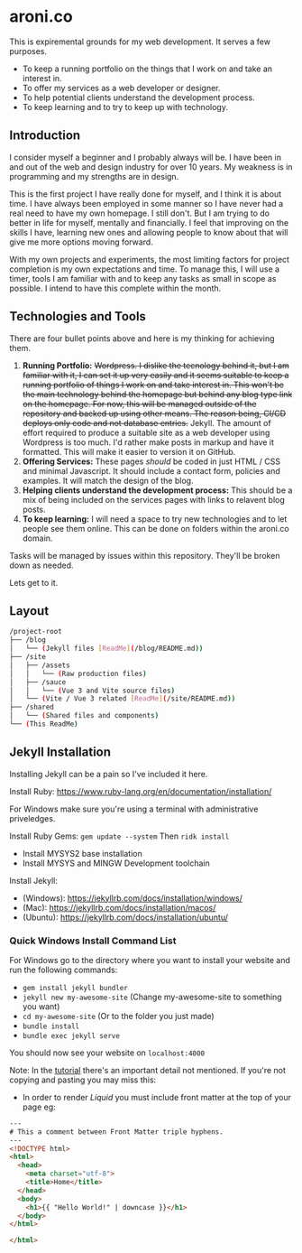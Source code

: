 # aroni.co

This is expiremental grounds for my web development. It serves a few purposes.

- To keep a running portfolio on the things that I work on and take an interest in.
- To offer my services as a web developer or designer.
- To help potential clients understand the development process.
- To keep learning and to try to keep up with technology.

## Introduction

I consider myself a beginner and I probably always will be. I have been in and out of the web and design industry for over 10 years. My weakness is in programming and my strengths are in design.

This is the first project I have really done for myself, and I think it is about time. I have always been employed in some manner so I have never had a real need to have my own homepage. I still don't. But I am trying to do better in life for myself, mentally and financially. I feel that improving on the skills I have, learning new ones and allowing people to know about that will give me more options moving forward.

With my own projects and experiments, the most limiting factors for project completion is my own expectations and time. To manage this, I will use a timer, tools I am familiar with and to keep any tasks as small in scope as possible. I intend to have this complete within the month.

## Technologies and Tools

There are four bullet points above and here is my thinking for achieving them.

1. **Running Portfolio:** ~~Wordpress. I dislike the tecnology behind it, but I am familiar with it, I can set it up very easily and it seems suitable to keep a running portfolio of things I work on and take interest in. This won't be the main technology behind the homepage but behind any blog type link on the homepage. For now, this will be managed outside of the repository and backed up using other means. The reason being, CI/CD deploys only code and not database entries.~~ Jekyll. The amount of effort required to produce a suitable site as a web developer using Wordpress is too much. I'd rather make posts in markup and have it formatted. This will make it easier to version it on GitHub.
2. **Offering Services:** These pages *should* be coded in just HTML / CSS and minimal Javascript. It should include a contact form, policies and examples. It will match the design of the blog.
3. **Helping clients understand the development process:** This should be a mix of being included on the services pages with links to relavent blog posts.
4. **To keep learning:** I will need a space to try new technologies and to let people see them online. This can be done on folders within the aroni.co domain.

Tasks will be managed by issues within this repository. They'll be broken down as needed.

Lets get to it.

## Layout

```bash
/project-root
├── /blog
│   └── (Jekyll files [ReadMe](/blog/README.md))
├── /site
│   ├── /assets
│   │   └── (Raw production files)
│   ├── /sauce
│   │   └── (Vue 3 and Vite source files)
│   └── (Vite / Vue 3 related [ReadMe](/site/README.md))
├── /shared
│   └── (Shared files and components)
└── (This ReadMe)
```

## Jekyll Installation

Installing Jekyll can be a pain so I've included it here.

Install Ruby: <https://www.ruby-lang.org/en/documentation/installation/>

For Windows make sure you're using a terminal with administrative priveledges.

Install Ruby Gems: `gem update --system`
Then `ridk install`

- Install MYSYS2 base installation
- Install MYSYS and MINGW Development toolchain

Install Jekyll:

- (Windows): <https://jekyllrb.com/docs/installation/windows/>
- (Mac): <https://jekyllrb.com/docs/installation/macos/>
- (Ubuntu): <https://jekyllrb.com/docs/installation/ubuntu/>

### Quick Windows Install Command List

For Windows go to the directory where you want to install your website and run the following commands:

- `gem install jekyll bundler`
- `jekyll new my-awesome-site` (Change my-awesome-site to something you want)
- `cd my-awesome-site` (Or to the folder you just made)
- `bundle install`
- `bundle exec jekyll serve`

You should now see your website on `localhost:4000`

Note: In the [tutorial](https://jekyllrb.com/docs/step-by-step/02-liquid/) there's an important detail not mentioned. If you're not copying and pasting you may miss this:

- In order to render *Liquid* you must include front matter at the top of your page eg:

``` html
---
# This a comment between Front Matter triple hyphens.
---
<!DOCTYPE html>
<html>
  <head>
    <meta charset="utf-8">
    <title>Home</title>
  </head>
  <body>
    <h1>{{ "Hello World!" | downcase }}</h1>
  </body>
</html>

</html>
```
